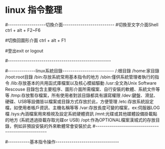 # linux 指令整理

#-------------------切換介面--------------------------
#切換至文字介面Shell
ctrl + alt + F2~F6 

#切換回圖形介面
ctrl + alt + F1

#登出exit or logout

#----------------------------------------------------


#--------------linux系統目錄--------------------------
/:根目錄
/home:家目錄
/root:root目錄
/bin:存放系統常用基本指令的地方
/sbin:僅供系統管理者執行的指令
/lib:存放基本的共用函式庫檔案以及核心模組驅動
/usr:全文為Unix Software Rescouse 目錄包含主要程序、圖形介面所需檔案、自行安裝的軟體、系統文件等等
/tmp:存放暫存檔案，所有使用者對該目錄都具有讀寫權限
/dev:鍵盤、滑鼠、硬碟、USB等設備皆以檔案或目錄方式存放於此，方便管理
/etc:存放系統設定檔，如使用者帳戶資訊、主機名稱等等
/var:存放長度可變的檔案，ex:伺服器LOG檔
/sys:內涵檔案用來檢視及設定系統硬體資訊
/mnt:光碟或其他媒體設備掛載點的地方 (系統透過掛載存取光碟or USB)
/opt:作為OPTIONAL檔案漢城式的存放目錄，例如非預設安裝的外來軟體常會安裝於此
#-----------------------------------------------------


#-----------基本指令操作--------------------------------




























